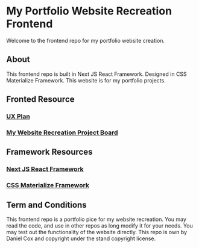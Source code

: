# My Portfolio Website Recreation Frontend

Welcome to the frontend repo for my portfolio website creation.

## About
This frontend repo is built in Next JS React Framework. Designed in CSS Materialize Framework. This website is for my portfolio projects.

## Fronted Resource    
### [UX Plan](mywebsiterecreationfrontend/plans/frontend_plan_mark2.txt)

### [My Website Recreation Project Board](https://github.com/users/DangerousDaniel/projects/3)

## Framework Resources
### [Next JS React Framework](https://nextjs.org/) 
### [ CSS Materialize Framework](https://materializecss.com/)

## Term and Conditions
This frontend repo is a portfolio pice for my website recreation. You may read the code, and use in other repos as long modify it for your needs. You may test out the functionality of the website directly. This repo is own by Daniel Cox and copyright under the stand copyright license.

